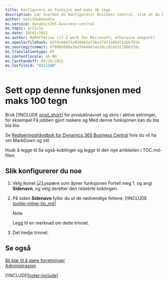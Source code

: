 ```yaml
---
title: Konfigurere en funksjon med maks 46 tegn
description: Lær hvordan du konfigurerer Business Central, slik at du kan gjøre det du vil (maks lengde er 160 tegn, som er så langt).
author: myGitHubHandle
ms.service: dynamics365-business-central
ms.topic: article
ms.date: 10/01/2021
ms.author: MyMSFTAlias (if I work for Microsoft; otherwise edupont)
ms.openlocfilehash: 837dc686f3a926683a736e2f4f3108d752bb791b
ms.sourcegitcommit: 67006b090a7bd70446414a19cc82e531190637dc
ms.translationtype: HT
ms.contentlocale: nb-NO
ms.lasthandoff: 02/16/2022
ms.locfileid: "8311180"
---
```

# <a name="set-up-this-feature-in-max-100-characters"></a>Sett opp denne funksjonen med maks 100 tegn

Bruk [!INCLUDE [prod_short](includes/prod_short.md)] for produktnavnet og skriv i aktive setninger, for eksempel Få jobben gjort raskere og Med denne funksjonen kan du bla bla bla.  

Se [Redigeringshåndbok for Dynamics 365 Business Central](https://docs.microsoft.com/en-us/dynamics365/business-central/dev-itpro/help/writing-guide) hvis du vil ha om MarkDown og stil.  

Husk å legge til Se også-koblinger og legge til den nye artikkelen i TOC.md-filen.  

## <a name="to-set-up-something"></a>Slik konfigurerer du noe

1. Velg ikonet ![Lyspære som åpner funksjonen Fortell meg 1.](media/ui-search/search_small.png "Fortell hva du vil gjøre") og angi **Sidenavn**, og velg deretter den relaterte koblingen.
2. På siden **Sidenavn** fyller du ut de nødvendige feltene. [!INCLUDE [tooltip-inline-tip_md](includes/tooltip-inline-tip_md.md)]

    > [!NOTE]
    > Legg til en merknad om dette trinnet.
3. Det tredje trinnet.

## <a name="see-also"></a>Se også

[Bli klar til å gjøre forretninger](ui-get-ready-business.md)  
[Administrasjon](admin-setup-and-administration.md)  

[!INCLUDE[footer-include](includes/footer-banner.md)]